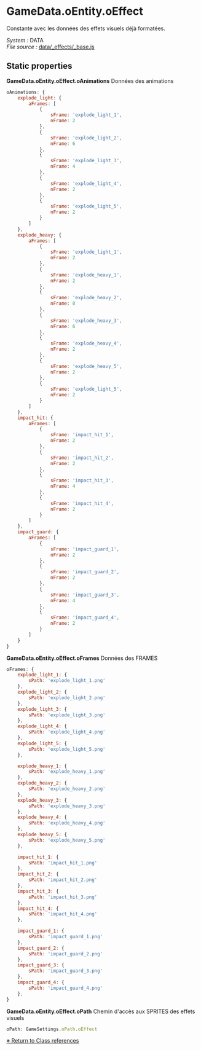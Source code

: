 # GameData.oEntity.oEffect
Constante avec les données des effets visuels déjà formatées.<style>#constructor, #constructor+*, #constructor+*+*, #inheritance, #inheritance+*{ display: none; }</style>

_System :_ DATA  
_File source :_ [data/_effects/_base.js](https://github.com/de-sign/DBZ-Versus/blob/master/src/assets/js/data/_effects/_base.js)

## Static properties
**GameData.oEntity.oEffect.oAnimations**
Données des animations


```javascript
oAnimations: {
    explode_light: {
        aFrames: [
            {
                sFrame: 'explode_light_1',
                nFrame: 2
            },
            {
                sFrame: 'explode_light_2',
                nFrame: 6
            },
            {
                sFrame: 'explode_light_3',
                nFrame: 4
            },
            {
                sFrame: 'explode_light_4',
                nFrame: 2
            },
            {
                sFrame: 'explode_light_5',
                nFrame: 2
            }
        ]
    },
    explode_heavy: {
        aFrames: [
            {
                sFrame: 'explode_light_1',
                nFrame: 2
            },
            {
                sFrame: 'explode_heavy_1',
                nFrame: 2
            },
            {
                sFrame: 'explode_heavy_2',
                nFrame: 8
            },
            {
                sFrame: 'explode_heavy_3',
                nFrame: 6
            },
            {
                sFrame: 'explode_heavy_4',
                nFrame: 2
            },
            {
                sFrame: 'explode_heavy_5',
                nFrame: 2
            },
            {
                sFrame: 'explode_light_5',
                nFrame: 2
            }
        ]
    },
    impact_hit: {
        aFrames: [
            {
                sFrame: 'impact_hit_1',
                nFrame: 2
            },
            {
                sFrame: 'impact_hit_2',
                nFrame: 2
            },
            {
                sFrame: 'impact_hit_3',
                nFrame: 4
            },
            {
                sFrame: 'impact_hit_4',
                nFrame: 2
            }
        ]
    },
    impact_guard: {
        aFrames: [
            {
                sFrame: 'impact_guard_1',
                nFrame: 2
            },
            {
                sFrame: 'impact_guard_2',
                nFrame: 2
            },
            {
                sFrame: 'impact_guard_3',
                nFrame: 4
            },
            {
                sFrame: 'impact_guard_4',
                nFrame: 2
            }
        ]
    }
}
```
**GameData.oEntity.oEffect.oFrames**
Données des FRAMES


```javascript
oFrames: {
    explode_light_1: {
        sPath: 'explode_light_1.png'
    },
    explode_light_2: {
        sPath: 'explode_light_2.png'
    },
    explode_light_3: {
        sPath: 'explode_light_3.png'
    },
    explode_light_4: {
        sPath: 'explode_light_4.png'
    },
    explode_light_5: {
        sPath: 'explode_light_5.png'
    },

    explode_heavy_1: {
        sPath: 'explode_heavy_1.png'
    },
    explode_heavy_2: {
        sPath: 'explode_heavy_2.png'
    },
    explode_heavy_3: {
        sPath: 'explode_heavy_3.png'
    },
    explode_heavy_4: {
        sPath: 'explode_heavy_4.png'
    },
    explode_heavy_5: {
        sPath: 'explode_heavy_5.png'
    },

    impact_hit_1: {
        sPath: 'impact_hit_1.png'
    },
    impact_hit_2: {
        sPath: 'impact_hit_2.png'
    },
    impact_hit_3: {
        sPath: 'impact_hit_3.png'
    },
    impact_hit_4: {
        sPath: 'impact_hit_4.png'
    },

    impact_guard_1: {
        sPath: 'impact_guard_1.png'
    },
    impact_guard_2: {
        sPath: 'impact_guard_2.png'
    },
    impact_guard_3: {
        sPath: 'impact_guard_3.png'
    },
    impact_guard_4: {
        sPath: 'impact_guard_4.png'
    },
}
```
**GameData.oEntity.oEffect.oPath**
Chemin d'accès aux SPRITES des effets visuels


```javascript
oPath: GameSettings.oPath.oEffect
```

## Constructor
**GameData.oEntity.oEffect()**
```javascript
new GameData.oEntity.oEffect();
```
## Inheritance
GameData.oEntity.oEffect is a child class of [GameData](GameData.md).

<link rel="stylesheet" href="../_doc.css" />

[&#8251; Return to Class references](References.md)